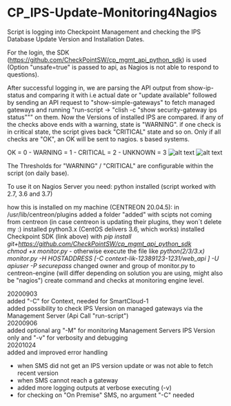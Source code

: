 # CP_IPS-Update-Monitoring4Nagios
Script is logging into Checkpoint Management and checking the IPS Database Update Version and Installation Dates.

For the login, the SDK (https://github.com/CheckPointSW/cp_mgmt_api_python_sdk) is used (Option "unsafe=true" is passed to api, as Nagios is not able to respond to questions).

After successful logging in, we are parsing the API output from show-ip-status and comparing it with i.e actual date or "update available" followed by sending an API request to "show-simple-gateways" to fetch managed gateways and running "run-script -> "clish -c "show security-gateway ips status""" on them. Now the Versions of installed IPS are compared. if any of the checks above ends with a warning, state is "WARNING". if one check is in critical state, the script gives back "CRITICAL" state and so on. Only if all checks are "OK", an OK will be sent to nagios. 
s based systems.

OK = 0 - WARNING = 1 - CRITICAL = 2 - UNKNOWN = 3
![alt text](https://github.com/leinadred/CP_IPS-Update-Monitoring4Nagios/blob/master/ips_check_ok.png?raw=true)
![alt text](https://github.com/leinadred/CP_IPS-Update-Monitoring4Nagios/blob/master/ips_check_warn.png?raw=true)

The Thresholds for "WARNING" / "CRITICAL" are configurable within the script (on daily base).

To use it on Nagios Server you need:
python installed (script worked with 2.7, 3.6 and 3.7)

how this is installed on my machine (CENTREON 20.04.5): 
  in /usr/lib/centreon/plugins added a folder "added" with scipts not coming from centreon (in case centreon is updating their plugins, they won´t delete my :)
  installed python3.x (CentOS delivers 3.6, which works)
  installed Checkpoint SDK (link above) with *pip install git+https://github.com/CheckPointSW/cp_mgmt_api_python_sdk*  
  *chmod +x monitor.py* - otherwise execute the file like *python(2/3/3.x) monitor.py -H HOSTADDRESS [-C context-lik-12389123-1231/web_api ] -U apiuser -P securepass*
  changed owner and group of monitor.py to centreon-engine (will differ depending on solution you are using, might also be "nagios")
  create command and checks at monitoring engine level.

20200903  
added "-C" for Context, needed for SmartCloud-1   
added possibility to check IPS Version on managed gateways via the Management Server (Api Call "run-script")  
20200906  
added optional arg "-M" for monitoring Management Servers IPS Version only and "-v" for verbosity and debugging  
20201024  
added and improved error handling  
- when SMS did not get an IPS version update or was not able to fetch recent version  
- when SMS cannot reach a gateway  
- added more logging outputs at verbose executing (-v)  
- for checking on "On Premise" SMS, no argument "-C" needed


